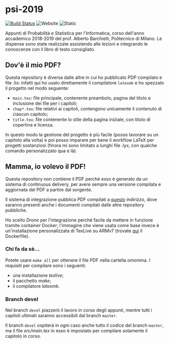# psi-2019

[![Build Status](https://ci.fantasyshop.cf/api/badges/Procsiab/psi-2019/status.svg)](https://ci.fantasyshop.cf/Procsiab/psi-2019)
![Website](https://img.shields.io/website/https/fs.fantasyshop.cf.svg?down_message=offline&label=file-sharing&up_message=online)
![Static](https://img.shields.io/badge/licenza-GFDLv1.3-yellowgreen.svg)

Appunti di Probabilità e Statistica per l'Informatica, corso dell'anno accademico 2018-2019 del prof. Alberto Barchielli, Politecnico di Milano.
Le dispense sono state realizzate assistendo alle lezioni e integrando le conoscenze con il libro di testo consigliato.

## Dov'è il mio PDF?

Questa repository è diversa dalle altre in cui ho pubblicato PDP compilato e file .lix: infatti qui ho usato direttamente il compilatore `latexmk` e ho spezzato il progetto nel modo seguente:

- `main.tex`: file principale, contenente preambolo, pagina del titolo e inclusione dei file per i capitoli;
- `chap*.tex`: file relativi ai capitoli, contengono unicamente il contenuto di ciascun capitolo;
- `title.tex`: file contenente lo stile della pagina iniziale, con titolo di copertina e licenza.

In questo modo la gestione del progetto è più facile (posso lavorare su un capitolo alla volta) e poi posso imparare per bene il workflow LaTeX per progetti sostanziosi (finora mi sono limitato a lunghi file .lyx, con qualche comando personalizzato qua e là).

## Mamma, io volevo il PDF!

Questa repository non contiene il PDF perché esso è generato da un sistema di continuous delivery, per avere sempre una versione compilata e aggiornata del PDF a partire dal sorgente.

Il sistema di integrazione pubblica PDF compilati a [questo](https://fs.fantasyshop.cf) indirizzo, dove saranno presenti anche i documenti compilati dalle altre repository pubbliche.

Ho scelto *Drone* per l'integrazione perché facile da mettere in funzione tramite container Docker; l'immagine che viene usata come base invece è un'installazione personalizzata di TexLive su ARMv7 (trovate [qui](https://github.com/Procsiab/texlive-rpi-it) il Dockerfile).

### Chi fa da sè...

Potete usare `make all` per ottenere il file PDF nella cartella omonima. I requisiti per compilare sono i seguenti:
- una installazione *texlive*;
- il pacchetto *make*;
- il compilatore *latexmk*.

### Branch **devel**

Nel branch `devel` piazzerò il lavoro in corso degli appunti, mentre tutti i capitoli ultimati saranno accessibili dal branch `master`.

Il branch `devel` ospiterà in ogni caso anche tutto il codice del branch `master`, ma il file *src/main.tex* in esso è impostato per compilare solamente il capitolo in corso.
